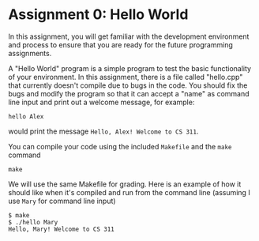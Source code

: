 # Assignment 0: Hello World

In this assignment, you will get familiar with the development environment and process to ensure that you are ready for the future programming assignments. 

A "Hello World" program is a simple program to test the basic functionality of your environment. In this assignment, there is a file called "hello.cpp" that currently doesn't compile due to bugs in the code. You should fix the bugs and modify the program so that it can accept a "name" as command line input and print out a welcome message, for example:
```
hello Alex
```
would print the message `Hello, Alex! Welcome to CS 311`.

You can compile your code using the included `Makefile` and the `make` command
```
make
```
We will use the same Makefile for grading. Here is an example of how it should like when it's compiled and run from the command line (assuming I use `Mary` for command line input)
```
$ make
$ ./hello Mary
Hello, Mary! Welcome to CS 311
```
